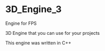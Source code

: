 # 3D_Engine_3
Engine for FPS

3D Engine that you can use for your projects

This engine was written in C++
